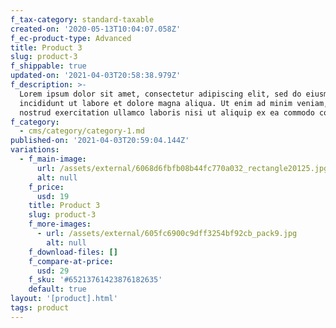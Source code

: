 ```yaml
---
f_tax-category: standard-taxable
created-on: '2020-05-13T10:04:07.058Z'
f_ec-product-type: Advanced
title: Product 3
slug: product-3
f_shippable: true
updated-on: '2021-04-03T20:58:38.979Z'
f_description: >-
  Lorem ipsum dolor sit amet, consectetur adipiscing elit, sed do eiusmod tempor
  incididunt ut labore et dolore magna aliqua. Ut enim ad minim veniam, quis
  nostrud exercitation ullamco laboris nisi ut aliquip ex ea commodo consequat.
f_category:
  - cms/category/category-1.md
published-on: '2021-04-03T20:59:04.144Z'
variations:
  - f_main-image:
      url: /assets/external/6068d6fbfb08b44fc770a032_rectangle20125.jpg
      alt: null
    f_price:
      usd: 19
    title: Product 3
    slug: product-3
    f_more-images:
      - url: /assets/external/605fc6900c9dff3254bf92cb_pack9.jpg
        alt: null
    f_download-files: []
    f_compare-at-price:
      usd: 29
    f_sku: '#65213761423876182635'
    default: true
layout: '[product].html'
tags: product
---
```



